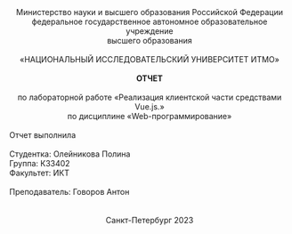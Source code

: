 <div align="center">
    Министерство науки и высшего образования Российской Федерации<br>
    федеральное государственное автономное образовательное учреждение<br>
    высшего образования<br>
    <br>
    «НАЦИОНАЛЬНЫЙ ИССЛЕДОВАТЕЛЬСКИЙ УНИВЕРСИТЕТ ИТМО»<br>
    <br>
    <b>ОТЧЕТ</b><br>
    <br>
    по лабораторной работе «Реализация клиентской части средствами Vue.js.»<br>
    по дисциплине «Web-программирование»<br>
</div>
<br>
Отчет выполнила<br>
<br>
Студентка: Олейникова Полина <br>
Группа: К33402<br>
Факультет: ИКТ<br>
<br>
Преподаватель: Говоров Антон<br>
<br>
<br>
<div align="center">
    Санкт-Петербург 2023
</div>